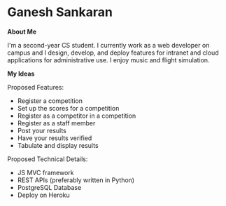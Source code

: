 # Ganesh Sankaran
<strong>About Me</strong>

I'm a second-year CS student. I currently work as a web developer on campus 
and I design, develop, and deploy features for intranet and cloud applications for administrative use.
I enjoy music and flight simulation.

<strong>My Ideas</strong>

Proposed Features:
<ul>
  <li>Register a competition</li>
  <li>Set up the scores for a competition</li>
  <li>Register as a competitor in a competition</li>
  <li>Register as a staff member</li>
  <li>Post your results</li>
  <li>Have your results verified</li>
  <li>Tabulate and display results</li>
</ul>

Proposed Technical Details:
<ul>
  <li>JS MVC framework</li>
  <li>REST APIs (preferably written in Python)</li>
  <li>PostgreSQL Database</li>
  <li>Deploy on Heroku</li>
</ul>
